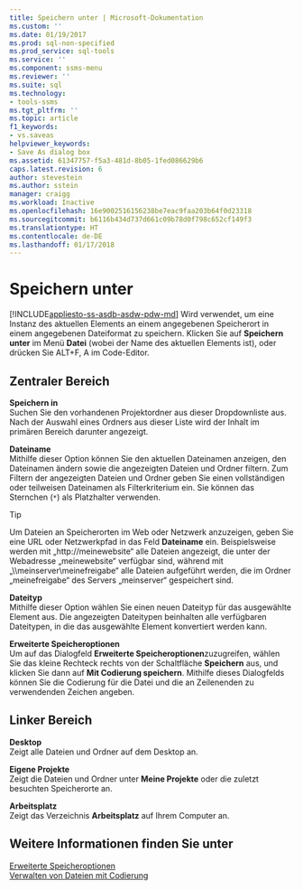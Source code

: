 ```yaml
---
title: Speichern unter | Microsoft-Dokumentation
ms.custom: ''
ms.date: 01/19/2017
ms.prod: sql-non-specified
ms.prod_service: sql-tools
ms.service: ''
ms.component: ssms-menu
ms.reviewer: ''
ms.suite: sql
ms.technology:
- tools-ssms
ms.tgt_pltfrm: ''
ms.topic: article
f1_keywords:
- vs.saveas
helpviewer_keywords:
- Save As dialog box
ms.assetid: 61347757-f5a3-481d-8b05-1fed086629b6
caps.latest.revision: 6
author: stevestein
ms.author: sstein
manager: craigg
ms.workload: Inactive
ms.openlocfilehash: 16e9002516156238be7eac9faa203b64f0d23318
ms.sourcegitcommit: b6116b434d737d661c09b78d0f798c652cf149f3
ms.translationtype: HT
ms.contentlocale: de-DE
ms.lasthandoff: 01/17/2018
---
```

# <a name="save-as"></a>Speichern unter
[!INCLUDE[appliesto-ss-asdb-asdw-pdw-md](../../includes/appliesto-ss-asdb-asdw-pdw-md.md)] Wird verwendet, um eine Instanz des aktuellen Elements an einem angegebenen Speicherort in einem angegebenen Dateiformat zu speichern. Klicken Sie auf **Speichern** *<file>* **unter** im Menü **Datei** (wobei *<file>* der Name des aktuellen Elements ist), oder drücken Sie ALT+F, A im Code-Editor.  
  
## <a name="central-panel"></a>Zentraler Bereich  
**Speichern in**  
Suchen Sie den vorhandenen Projektordner aus dieser Dropdownliste aus. Nach der Auswahl eines Ordners aus dieser Liste wird der Inhalt im primären Bereich darunter angezeigt.  
  
**Dateiname**  
Mithilfe dieser Option können Sie den aktuellen Dateinamen anzeigen, den Dateinamen ändern sowie die angezeigten Dateien und Ordner filtern. Zum Filtern der angezeigten Dateien und Ordner geben Sie einen vollständigen oder teilweisen Dateinamen als Filterkriterium ein. Sie können das Sternchen (`*`) als Platzhalter verwenden.  
  
> [!TIP]  
> Um Dateien an Speicherorten im Web oder Netzwerk anzuzeigen, geben Sie eine URL oder Netzwerkpfad in das Feld **Dateiname** ein. Beispielsweise werden mit „http://meinewebsite“ alle Dateien angezeigt, die unter der Webadresse „meinewebsite“ verfügbar sind, während mit „\\\meinserver\meinefreigabe“ alle Dateien aufgeführt werden, die im Ordner „meinefreigabe“ des Servers „meinserver“ gespeichert sind.  
  
**Dateityp**  
Mithilfe dieser Option wählen Sie einen neuen Dateityp für das ausgewählte Element aus. Die angezeigten Dateitypen beinhalten alle verfügbaren Dateitypen, in die das ausgewählte Element konvertiert werden kann.  
  
**Erweiterte Speicheroptionen**  
Um auf das Dialogfeld **Erweiterte Speicheroptionen**zuzugreifen, wählen Sie das kleine Rechteck rechts von der Schaltfläche **Speichern** aus, und klicken Sie dann auf **Mit Codierung speichern**. Mithilfe dieses Dialogfelds können Sie die Codierung für die Datei und die an Zeilenenden zu verwendenden Zeichen angeben.  
  
## <a name="left-panel"></a>Linker Bereich  
**Desktop**  
Zeigt alle Dateien und Ordner auf dem Desktop an.  
  
**Eigene Projekte**  
Zeigt die Dateien und Ordner unter **Meine Projekte** oder die zuletzt besuchten Speicherorte an.  
  
**Arbeitsplatz**  
Zeigt das Verzeichnis **Arbeitsplatz** auf Ihrem Computer an.  
  
## <a name="see-also"></a>Weitere Informationen finden Sie unter  
[Erweiterte Speicheroptionen](../../ssms/menu-help/advanced-save-options.md)  
[Verwalten von Dateien mit Codierung](../../ssms/solution/manage-files-with-encoding.md)  
  
